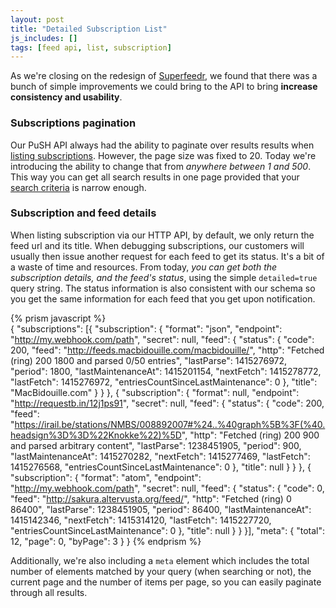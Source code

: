```yaml
---
layout: post
title: "Detailed Subscription List"
js_includes: []
tags: [feed api, list, subscription]
---
```


As we're closing on the redesign of [Superfeedr](https://superfeedr.com/), we found that there was a bunch of simple improvements we could bring to the API to bring **increase consistency and usability**.

### Subscriptions pagination

Our PuSH API always had the ability to paginate over results results when [listing subscriptions](http://documentation.superfeedr.com/subscribers.html#listing-subscriptions-with-pubsubhubbub). However, the page size was fixed to 20. Today we're introducing the ability to change that from *anywhere between 1 and 500*. This way you can get all search results in one page provided that your [search criteria](/search-subscriptions/) is narrow enough.

### Subscription and feed details

When listing subscription via our HTTP API, by default, we only return the feed url and its title. When debugging subscriptions, our customers will usually then issue another request for each feed to get its status. It's a bit of a waste of time and resources. From today, *you can get both the subscription details, and the feed's status*, using the simple <code>detailed=true</code> query string.
The status information is also consistent with our schema so you get the same information for each feed that you get upon notification.

{% prism javascript %}  
{
  "subscriptions": [{
    "subscription": {
      "format": "json",
      "endpoint": "http://my.webhook.com/path",
      "secret": null,
      "feed": {
        "status": {
          "code": 200,
          "feed": "http://feeds.macbidouille.com/macbidouille/",
          "http": "Fetched (ring) 200 1800 and parsed 0/50 entries",
          "lastParse": 1415276972,
          "period": 1800,
          "lastMaintenanceAt": 1415201154,
          "nextFetch": 1415278772,
          "lastFetch": 1415276972,
          "entriesCountSinceLastMaintenance": 0
        },
        "title": "MacBidouille.com"
      }
    }
  }, {
    "subscription": {
      "format": null,
      "endpoint": "http://requestb.in/12j1ps91",
      "secret": null,
      "feed": {
        "status": {
          "code": 200,
          "feed": "https://irail.be/stations/NMBS/008892007#%24..%40graph%5B%3F(%40.headsign%3D%3D%22Knokke%22)%5D",
          "http": "Fetched (ring) 200 900 and parsed arbitrary content",
          "lastParse": 1238451905,
          "period": 900,
          "lastMaintenanceAt": 1415270282,
          "nextFetch": 1415277469,
          "lastFetch": 1415276568,
          "entriesCountSinceLastMaintenance": 0
        },
        "title": null
      }
    }
  }, {
    "subscription": {
      "format": "atom",
      "endpoint": "http://my.webhook.com/path",
      "secret": null,
      "feed": {
        "status": {
          "code": 0,
          "feed": "http://sakura.altervusta.org/feed/",
          "http": "Fetched (ring) 0 86400",
          "lastParse": 1238451905,
          "period": 86400,
          "lastMaintenanceAt": 1415142346,
          "nextFetch": 1415314120,
          "lastFetch": 1415227720,
          "entriesCountSinceLastMaintenance": 0
        },
        "title": null
      }
    }
  }],
  "meta": {
    "total": 12,
    "page": 0,
    "byPage": 3
  }
}
{% endprism %}  

Additionally, we're also including a <code>meta</code> element which includes the total number of elements matched by your query (when searching or not), the current page and the number of items per page, so you can easily paginate through all results.


